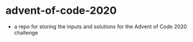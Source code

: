 # advent-of-code-2020
 
- a repo for storing the inputs and solutions for the Advent of Code 2020 challenge
